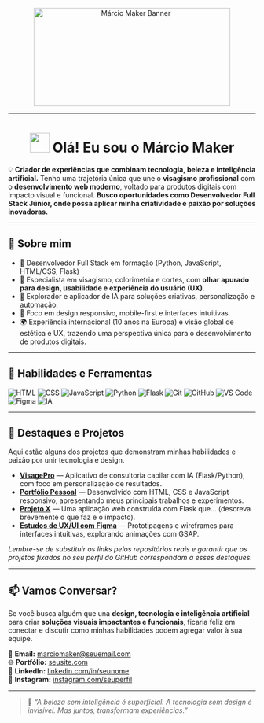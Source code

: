 <p align="center">
  <img src="https://static01.nyt.com/images/2020/01/01/business/01Techfix-print/01Techfix-print-superJumbo.gif" alt="Márcio Maker Banner" width="400" height="200" />
</p>

---

<h1 align="center">
  <img src="https://media.giphy.com/media/hvRJCLFzcasrR4ia7z/giphy.gif" width="40"/>    
  Olá! Eu sou o <strong>Márcio Maker</strong>
</h1>

💡 **Criador de experiências que combinam tecnologia, beleza e inteligência artificial.**
Tenho uma trajetória única que une o **visagismo profissional** com o **desenvolvimento web moderno**, voltado para produtos digitais com impacto visual e funcional. **Busco oportunidades como Desenvolvedor Full Stack Júnior, onde possa aplicar minha criatividade e paixão por soluções inovadoras.**

---

## 🧠 Sobre mim

- 🚀 Desenvolvedor Full Stack em formação (Python, JavaScript, HTML/CSS, Flask)
- 🎨 Especialista em visagismo, colorimetria e cortes, com **olhar apurado para design, usabilidade e experiência do usuário (UX)**.
- 🤖 Explorador e aplicador de IA para soluções criativas, personalização e automação.
- 📱 Foco em design responsivo, mobile-first e interfaces intuitivas.
- 🌍 Experiência internacional (10 anos na Europa) e visão global de estética e UX, trazendo uma perspectiva única para o desenvolvimento de produtos digitais.

---

## 🚀 Habilidades e Ferramentas

![HTML](https://img.shields.io/badge/HTML-5-orange?style=flat&logo=html5)
![CSS](https://img.shields.io/badge/CSS-3-blue?style=flat&logo=css3)
![JavaScript](https://img.shields.io/badge/JavaScript-ES6-yellow?style=flat&logo=javascript)
![Python](https://img.shields.io/badge/Python-3.11-blue?style=flat&logo=python)
![Flask](https://img.shields.io/badge/Flask-API-white?style=flat&logo=flask)
![Git](https://img.shields.io/badge/Git-version%20control-F05032?style=flat&logo=git&logoColor=white) 
![GitHub](https://img.shields.io/badge/GitHub-profile-181717?style=flat&logo=github&logoColor=white) 
![VS Code](https://img.shields.io/badge/VS%20Code-editor-007ACC?style=flat&logo=visual-studio-code)
![Figma](https://img.shields.io/badge/Figma-UX%2FUI-purple?style=flat&logo=figma)
![IA](https://img.shields.io/badge/IA-Integrada-black?style=flat&logo=openai)

---

## 📌 Destaques e Projetos

Aqui estão alguns dos projetos que demonstram minhas habilidades e paixão por unir tecnologia e design.

* **[VisagePro](https://github.com/seu-usuario/visagepro-repo-link)** — Aplicativo de consultoria capilar com IA (Flask/Python), com foco em personalização de resultados.
* **[Portfólio Pessoal](https://github.com/seu-usuario/portfolio-repo-link)** — Desenvolvido com HTML, CSS e JavaScript responsivo, apresentando meus principais trabalhos e experimentos.
* **[Projeto X](https://github.com/seu-usuario/projeto-x-repo-link)** — Uma aplicação web construída com Flask que... (descreva brevemente o que faz e o impacto).
* **[Estudos de UX/UI com Figma](https://www.figma.com/file/seu-link-figma)** — Prototipagens e wireframes para interfaces intuitivas, explorando animações com GSAP.

*Lembre-se de substituir os links pelos repositórios reais e garantir que os projetos fixados no seu perfil do GitHub correspondam a esses destaques.*

---

## 📫 Vamos Conversar?

Se você busca alguém que una **design, tecnologia e inteligência artificial** para criar **soluções visuais impactantes e funcionais**, ficaria feliz em conectar e discutir como minhas habilidades podem agregar valor à sua equipe.

📧 **Email:** marciomaker@seuemail.com    
🌐 **Portfólio:** [seusite.com](https://seusite.com)    
🔗 **LinkedIn:** [linkedin.com/in/seunome](https://linkedin.com/in/seunome)    
📸 **Instagram:** [instagram.com/seuperfil](https://instagram.com/seuperfil)

---

> 💬 *“A beleza sem inteligência é superficial. A tecnologia sem design é invisível. Mas juntos, transformam experiências.”*
